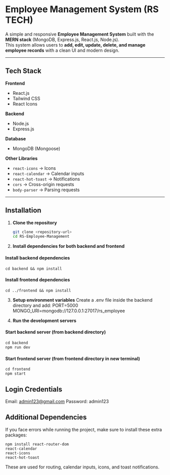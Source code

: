 # Employee Management System (RS TECH)

A simple and responsive **Employee Management System** built with the **MERN stack** (MongoDB, Express.js, React.js, Node.js).  
This system allows users to **add, edit, update, delete, and manage employee records** with a clean UI and modern design.  

---

## Tech Stack

**Frontend**  
- React.js  
- Tailwind CSS  
- React Icons  

**Backend**  
- Node.js  
- Express.js  

**Database**  
- MongoDB (Mongoose)  

**Other Libraries**  
- `react-icons` → Icons  
- `react-calendar` → Calendar inputs  
- `react-hot-toast` → Notifications  
- `cors` → Cross-origin requests  
- `body-parser` → Parsing requests  

---

## Installation

1. **Clone the repository**
   ```bash
   git clone <repository-url>
   cd RS-Employee-Management

2. **Install dependencies for both backend and frontend**
#### Install backend dependencies
    cd backend && npm install

#### Install frontend dependencies

    cd ../frontend && npm install

3. **Setup environment variables**
Create a .env file inside the backend directory and add:
   PORT=5000
   MONGO_URI=mongodb://127.0.0.1:27017/rs_employee

4. **Run the development servers**

#### Start backend server (from backend directory)
    cd backend 
    npm run dev

#### Start frontend server (from frontend directory in new terminal)
    cd frontend
    npm start

## Login Credentials
Email: admin123@gmail.com
Password: admin123

## Additional Dependencies

If you face errors while running the project, make sure to install these extra packages:

    npm install react-router-dom 
    react-calendar 
    react-icons 
    react-hot-toast

These are used for routing, calendar inputs, icons, and toast notifications.


   
   
